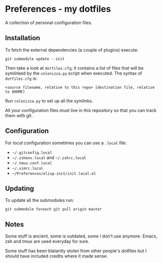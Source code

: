 # Preferences - my dotfiles

A collection of personal configuration files.

## Installation

To fetch the external dependencies (a couple of plugins) execute:

``` shell
git submodule update --init
```

Then take a look at `dotfiles.cfg`; it contains a list of files that will be symlinked by the
`colonizza.py` script when executed. The syntax of `dotfiles.cfg` is:

```
<source filename, relative to this repo> [destination file, relative to $HOME]
```

Run `colonizza.py` to set up all the symlinks.

All your configuration files must live in this repository so that you can track them with git.

## Configuration

For *local* configuration sometimes you can use a `.local` file:

- `~/.gitconfig.local`
- `~/.zshenv.local` and `~/.zshrc.local`
- `~/.tmux.conf.local`
- `~/.vimrc.local`
- `~/Preferences/elisp-init/init.local.el`

## Updating

To update all the submodules run:

    git submodule foreach git pull origin master

## Notes

Some stuff is ancient, some is outdated, some I don't use anymore. Emacs, zsh and tmux are
used everyday for sure.

Some stuff has been blatantly stolen from other people's dotfiles but I should have included
credits where it made sense.
